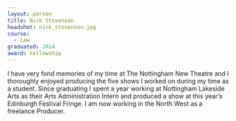 ```yaml
---
layout: person
title: Nick Stevenson
headshot: nick_stevenson.jpg
course:
  - Law
graduated: 2014
award: Fellowship
---
```


I have very fond memories of my time at The Nottingham New Theatre and I thoroughly enjoyed producing the five shows I worked on during my time as a student. Since graduating I spent a year working at Nottingham Lakeside Arts as their Arts Administration Intern and produced a show at this year’s Edinburgh Festival Fringe. I am now working in the North West as a freelance Producer.
